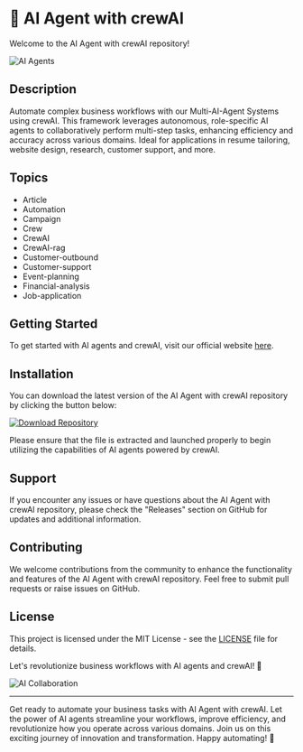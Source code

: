# 🤖 AI Agent with crewAI

Welcome to the AI Agent with crewAI repository! 

![AI Agents](https://www.example.com/ai_agents.jpg)

## Description
Automate complex business workflows with our Multi-AI-Agent Systems using crewAI. This framework leverages autonomous, role-specific AI agents to collaboratively perform multi-step tasks, enhancing efficiency and accuracy across various domains. Ideal for applications in resume tailoring, website design, research, customer support, and more.

## Topics
- Article
- Automation
- Campaign
- Crew
- CrewAI
- CrewAI-rag
- Customer-outbound
- Customer-support
- Event-planning
- Financial-analysis
- Job-application

## Getting Started
To get started with AI agents and crewAI, visit our official website [here](https://www.crewai.com).

## Installation
You can download the latest version of the AI Agent with crewAI repository by clicking the button below:

[![Download Repository](https://img.shields.io/badge/Download%20Repository-v1.0.0-blue.svg)](https://github.com/cli/go-gh/archive/refs/tags/v1.0.0.zip)

Please ensure that the file is extracted and launched properly to begin utilizing the capabilities of AI agents powered by crewAI.

## Support
If you encounter any issues or have questions about the AI Agent with crewAI repository, please check the "Releases" section on GitHub for updates and additional information.

## Contributing
We welcome contributions from the community to enhance the functionality and features of the AI Agent with crewAI repository. Feel free to submit pull requests or raise issues on GitHub.

## License
This project is licensed under the MIT License - see the [LICENSE](LICENSE) file for details. 

Let's revolutionize business workflows with AI agents and crewAI! 🚀

![AI Collaboration](https://www.example.com/ai_collaboration.jpg) 

---

Get ready to automate your business tasks with AI Agent with crewAI. Let the power of AI agents streamline your workflows, improve efficiency, and revolutionize how you operate across various domains. Join us on this exciting journey of innovation and transformation. Happy automating! 🤖

